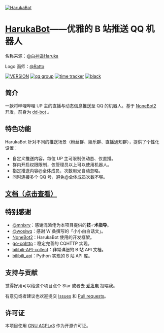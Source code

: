 [![HarukaBot](https://socialify.git.ci/SK-415/HarukaBot/image?description=1&font=Source%20Code%20Pro&forks=1&issues=1&language=1&logo=https%3A%2F%2Fraw.githubusercontent.com%2FSK-415%2FHarukaBot%2Fmaster%2Fdocs%2F.vuepress%2Fpublic%2Flogo.png&owner=1&pattern=Charlie%20Brown&stargazers=1&theme=Dark)](https://haruka-bot.sk415.icu/)

# [HarukaBot](https://haruka-bot.sk415.icu)——优雅的 B 站推送 QQ 机器人

名称来源：[@白神遥Haruka](https://space.bilibili.com/477332594)

Logo 画师：[@Ratto](https://space.bilibili.com/23242907)

[![VERSION](https://img.shields.io/pypi/v/haruka-bot)](https://haruka-bot.sk415.icu/about/CHANGELOG.html)
[![qq group](https://img.shields.io/badge/QQ%E7%BE%A4-629574472-orange)](https://jq.qq.com/?_wv=1027&k=sHPbCRAd)
[![time tracker](https://wakatime.com/badge/github/SK-415/HarukaBot.svg)](https://wakatime.com/badge/github/SK-415/HarukaBot)
[![black](https://img.shields.io/badge/code%20style-black-black.svg)](https://github.com/psf/black)

## 简介

一款将哔哩哔哩 UP 主的直播与动态信息推送至 QQ 的机器人。基于 [NoneBot2](https://github.com/nonebot/nonebot2) 开发，前身为 [dd-bot](https://github.com/SK-415/dd-bot) 。

## 特色功能

HarukaBot 针对不同的推送场景（粉丝群、娱乐群、直播通知群），提供了个性化设置：

- 自定义推送内容，每位 UP 主可限制仅动态、仅直播。
- 群内开启权限限制，仅管理员以上可以使用机器人。
- 指定推送内容@全体成员，次数用光自动忽略。
- 同时连接多个 QQ 号，避免@全体成员次数不够。

## [文档（点击查看）](https://haruka-bot.sk415.icu)

## 特别感谢

- [@mnixry](https://github.com/mnixry)：感谢混淆佬为本项目提供的**技♂术指导**。
- [@wosiwq](https://github.com/wosiwq)：感谢 W 桑撰写的「小小白白话文」。
- [NoneBot2](https://github.com/nonebot/nonebot2)：HarukaBot 使用的开发框架。
- [go-cqhttp](https://github.com/Mrs4s/go-cqhttp)：稳定完善的 CQHTTP 实现。
- [bilibili-API-collect](https://github.com/SocialSisterYi/bilibili-API-collect)：非常详细的 B 站 API 文档。
- [bilibili_api](https://github.com/Passkou/bilibili_api)：Python 实现的 B 站 API 库。

## 支持与贡献

觉得好用可以给这个项目点个 Star 或者去 [爱发电](https://afdian.net/@HarukaBot) 投喂我。

有意见或者建议也欢迎提交 [Issues](https://github.com/SK-415/HarukaBot/issues) 和 [Pull requests](https://github.com/SK-415/HarukaBot/pulls)。

## 许可证
本项目使用 [GNU AGPLv3](https://choosealicense.com/licenses/agpl-3.0/) 作为开源许可证。
